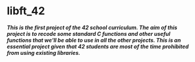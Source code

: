 # libft_42

__*This is the first project of the 42 school curriculum. The aim of this project is to recode some standard C functions and other useful functions that we'll be able to use in all the other projects. This is an essential project given that 42 students are most of the time prohibited from using existing libraries.*__
